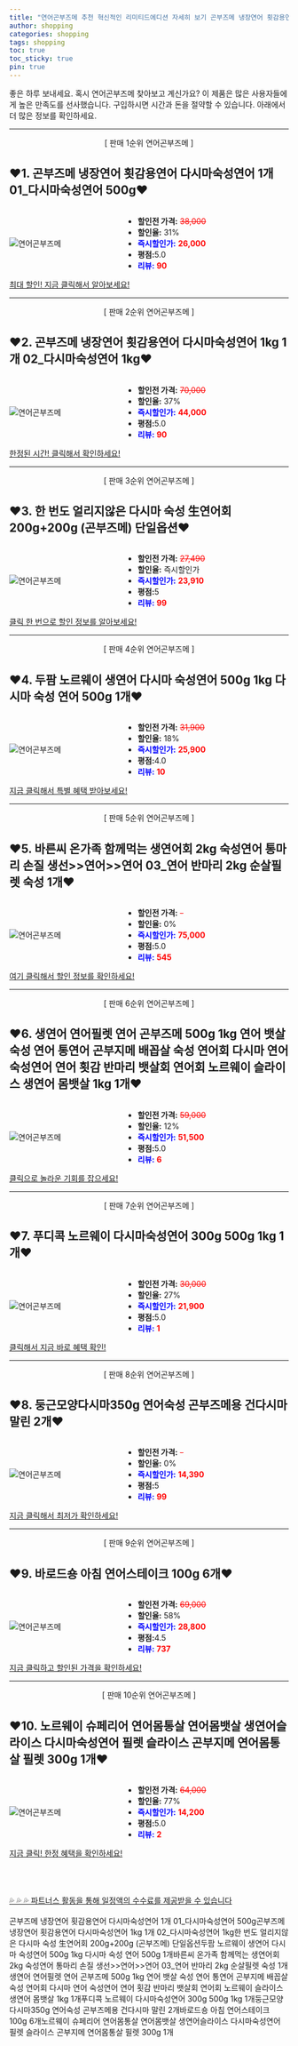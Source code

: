 ```yaml
---
title: "연어곤부즈메 추천 혁신적인 리미티드에디션 자세히 보기 곤부즈메 냉장연어 횟감용연어 다시마숙성연어 1개"
author: shopping
categories: shopping
tags: shopping
toc: true
toc_sticky: true
pin: true
---
```

좋은 하루 보내세요. 혹시 연어곤부즈메 찾아보고 계신가요?  이 제품은 많은 사용자들에게 높은 만족도를 선사했습니다. 구입하시면 시간과 돈을 절약할 수 있습니다. 아래에서 더 많은 정보를 확인하세요.

---
<p class="toplist" style="margin: 0 auto; display: block; width: fit-content;">[ 판매 1순위 연어곤부즈메 ]</p>

<h2><strong>❤️1. 곤부즈메 냉장연어 횟감용연어 다시마숙성연어 1개 01_다시마숙성연어 500g❤️</strong></h2>

<div style="display: flex; align-items: center;">
    <div style="flex: 0.4;">
        <img src="https://thumbnail6.coupangcdn.com/thumbnails/remote/230x230ex/image/vendor_inventory/db0e/8295d3c824373d2ec4a2171dfe6d90959d08eff48e4d09a779373830516c.jpg" alt="연어곤부즈메" style="max-width: 100%;">
    </div>
    <div style="flex: 0.6; margin-left: 10px;">
        <ul>
            <li><strong>할인전 가격:</strong> <del style="color: red;">38,000</del></li>
            <li><strong>할인율:</strong> 31%</li>
            <li><span style='color:blue'><strong>즉시할인가:</strong></span> <span style='color:red'><strong>26,000</strong></span></li>
            <li><strong>평점:</strong>5.0</li>
            <li><span style='color:blue'><strong>리뷰:</strong></span> <span style='color:red'><strong>90</strong></span></li>
        </ul>
    </div>
</div>
<div class="center">
    <a href="https://selin100587.github.io?lptag=AF9450613&subid=githubio&pageKey=5998518524&traceid=V0-153&itemId=10851102168&vendorItemId=78131086948" class="myButton">
        최대 할인! 지금 클릭해서 알아보세요!
    </a>
</div>


---
<p class="toplist" style="margin: 0 auto; display: block; width: fit-content;">[ 판매 2순위 연어곤부즈메 ]</p>

<h2><strong>❤️2. 곤부즈메 냉장연어 횟감용연어 다시마숙성연어 1kg 1개 02_다시마숙성연어 1kg❤️</strong></h2>

<div style="display: flex; align-items: center;">
    <div style="flex: 0.4;">
        <img src="https://thumbnail6.coupangcdn.com/thumbnails/remote/230x230ex/image/vendor_inventory/db0e/8295d3c824373d2ec4a2171dfe6d90959d08eff48e4d09a779373830516c.jpg" alt="연어곤부즈메" style="max-width: 100%;">
    </div>
    <div style="flex: 0.6; margin-left: 10px;">
        <ul>
            <li><strong>할인전 가격:</strong> <del style="color: red;">70,000</del></li>
            <li><strong>할인율:</strong> 37%</li>
            <li><span style='color:blue'><strong>즉시할인가:</strong></span> <span style='color:red'><strong>44,000</strong></span></li>
            <li><strong>평점:</strong>5.0</li>
            <li><span style='color:blue'><strong>리뷰:</strong></span> <span style='color:red'><strong>90</strong></span></li>
        </ul>
    </div>
</div>
<div class="center">
    <a href="https://selin100587.github.io?lptag=AF9450613&subid=githubio&pageKey=5998518524&traceid=V0-153&itemId=10851102159&vendorItemId=78131086864" class="myButton">
        한정된 시간! 클릭해서 확인하세요!
    </a>
</div>


---
<p class="toplist" style="margin: 0 auto; display: block; width: fit-content;">[ 판매 3순위 연어곤부즈메 ]</p>

<h2><strong>❤️3. 한 번도 얼리지않은 다시마 숙성 生연어회 200g+200g (곤부즈메) 단일옵션❤️</strong></h2>

<div style="display: flex; align-items: center;">
    <div style="flex: 0.4;">
        <img src="https://thumbnail8.coupangcdn.com/thumbnails/remote/230x230ex/image/vendor_inventory/b994/e7657ca56bdba4199a08e8da825a8c940e6e9528f4b3bd2cef8e3fbb8d7c.jpg" alt="연어곤부즈메" style="max-width: 100%;">
    </div>
    <div style="flex: 0.6; margin-left: 10px;">
        <ul>
            <li><strong>할인전 가격:</strong> <del style="color: red;">27,490</del></li>
            <li><strong>할인율:</strong> 즉시할인가</li>
            <li><span style='color:blue'><strong>즉시할인가:</strong></span> <span style='color:red'><strong>23,910</strong></span></li>
            <li><strong>평점:</strong>5</li>
            <li><span style='color:blue'><strong>리뷰:</strong></span> <span style='color:red'><strong>99</strong></span></li>
        </ul>
    </div>
</div>
<div class="center">
    <a href="https://selin100587.github.io?lptag=AF9450613&subid=githubio&pageKey=8252658244&traceid=V0-153&itemId=23761463214&vendorItemId=90785867787" class="myButton">
        클릭 한 번으로 할인 정보를 알아보세요!
    </a>
</div>


---
<p class="toplist" style="margin: 0 auto; display: block; width: fit-content;">[ 판매 4순위 연어곤부즈메 ]</p>

<h2><strong>❤️4. 두팜 노르웨이 생연어 다시마 숙성연어 500g 1kg 다시마 숙성 연어 500g 1개❤️</strong></h2>

<div style="display: flex; align-items: center;">
    <div style="flex: 0.4;">
        <img src="https://thumbnail9.coupangcdn.com/thumbnails/remote/230x230ex/image/vendor_inventory/52d3/163408bcee8ded79af482db38e6d13b8afee7eca7cdac99dce2ca8b9874b.jpg" alt="연어곤부즈메" style="max-width: 100%;">
    </div>
    <div style="flex: 0.6; margin-left: 10px;">
        <ul>
            <li><strong>할인전 가격:</strong> <del style="color: red;">31,900</del></li>
            <li><strong>할인율:</strong> 18%</li>
            <li><span style='color:blue'><strong>즉시할인가:</strong></span> <span style='color:red'><strong>25,900</strong></span></li>
            <li><strong>평점:</strong>4.0</li>
            <li><span style='color:blue'><strong>리뷰:</strong></span> <span style='color:red'><strong>10</strong></span></li>
        </ul>
    </div>
</div>
<div class="center">
    <a href="https://selin100587.github.io?lptag=AF9450613&subid=githubio&pageKey=7687159122&traceid=V0-153&itemId=20546718148&vendorItemId=87623106344" class="myButton">
        지금 클릭해서 특별 혜택 받아보세요!
    </a>
</div>


---
<p class="toplist" style="margin: 0 auto; display: block; width: fit-content;">[ 판매 5순위 연어곤부즈메 ]</p>

<h2><strong>❤️5. 바른씨 온가족 함께먹는 생연어회 2kg 숙성연어 통마리 손질 생선>>연어>>연어 03_연어 반마리 2kg 순살필렛 숙성 1개❤️</strong></h2>

<div style="display: flex; align-items: center;">
    <div style="flex: 0.4;">
        <img src="https://thumbnail6.coupangcdn.com/thumbnails/remote/230x230ex/image/vendor_inventory/images/2017/06/30/12/8/e4e82905-5de4-4575-874c-b168873e91a3.jpg" alt="연어곤부즈메" style="max-width: 100%;">
    </div>
    <div style="flex: 0.6; margin-left: 10px;">
        <ul>
            <li><strong>할인전 가격:</strong> <del style="color: red;">-</del></li>
            <li><strong>할인율:</strong> 0%</li>
            <li><span style='color:blue'><strong>즉시할인가:</strong></span> <span style='color:red'><strong>75,000</strong></span></li>
            <li><strong>평점:</strong>5.0</li>
            <li><span style='color:blue'><strong>리뷰:</strong></span> <span style='color:red'><strong>545</strong></span></li>
        </ul>
    </div>
</div>
<div class="center">
    <a href="https://selin100587.github.io?lptag=AF9450613&subid=githubio&pageKey=8248590417&traceid=V0-153&itemId=96411448&vendorItemId=3180834892" class="myButton">
        여기 클릭해서 할인 정보를 확인하세요!
    </a>
</div>


---
<p class="toplist" style="margin: 0 auto; display: block; width: fit-content;">[ 판매 6순위 연어곤부즈메 ]</p>

<h2><strong>❤️6. 생연어 연어필렛 연어 곤부즈메 500g 1kg 연어 뱃살 숙성 연어 통연어 곤부지메 배꼽살 숙성 연어회 다시마 연어 숙성연어 연어 횟감 반마리 뱃살회 연어회 노르웨이 슬라이스 생연어 몸뱃살 1kg 1개❤️</strong></h2>

<div style="display: flex; align-items: center;">
    <div style="flex: 0.4;">
        <img src="https://thumbnail8.coupangcdn.com/thumbnails/remote/230x230ex/image/vendor_inventory/a786/3ac13e531efe698f17248bb70deffe52803f16a4535a1605cc1e9197ee2a.jpg" alt="연어곤부즈메" style="max-width: 100%;">
    </div>
    <div style="flex: 0.6; margin-left: 10px;">
        <ul>
            <li><strong>할인전 가격:</strong> <del style="color: red;">59,000</del></li>
            <li><strong>할인율:</strong> 12%</li>
            <li><span style='color:blue'><strong>즉시할인가:</strong></span> <span style='color:red'><strong>51,500</strong></span></li>
            <li><strong>평점:</strong>5.0</li>
            <li><span style='color:blue'><strong>리뷰:</strong></span> <span style='color:red'><strong>6</strong></span></li>
        </ul>
    </div>
</div>
<div class="center">
    <a href="https://selin100587.github.io?lptag=AF9450613&subid=githubio&pageKey=5798665674&traceid=V0-153&itemId=9937044645&vendorItemId=77220273301" class="myButton">
        클릭으로 놀라운 기회를 잡으세요!
    </a>
</div>


---
<p class="toplist" style="margin: 0 auto; display: block; width: fit-content;">[ 판매 7순위 연어곤부즈메 ]</p>

<h2><strong>❤️7. 푸디콕 노르웨이 다시마숙성연어 300g 500g 1kg 1개❤️</strong></h2>

<div style="display: flex; align-items: center;">
    <div style="flex: 0.4;">
        <img src="https://thumbnail8.coupangcdn.com/thumbnails/remote/230x230ex/image/vendor_inventory/9c28/d3d560fc80b2cea70a39e8390d676021a71a5ef3e01ea61337a20cfbadce.jpg" alt="연어곤부즈메" style="max-width: 100%;">
    </div>
    <div style="flex: 0.6; margin-left: 10px;">
        <ul>
            <li><strong>할인전 가격:</strong> <del style="color: red;">30,000</del></li>
            <li><strong>할인율:</strong> 27%</li>
            <li><span style='color:blue'><strong>즉시할인가:</strong></span> <span style='color:red'><strong>21,900</strong></span></li>
            <li><strong>평점:</strong>5.0</li>
            <li><span style='color:blue'><strong>리뷰:</strong></span> <span style='color:red'><strong>1</strong></span></li>
        </ul>
    </div>
</div>
<div class="center">
    <a href="https://selin100587.github.io?lptag=AF9450613&subid=githubio&pageKey=7297472896&traceid=V0-153&itemId=18665808237&vendorItemId=85857249828" class="myButton">
        클릭해서 지금 바로 혜택 확인!
    </a>
</div>


---
<p class="toplist" style="margin: 0 auto; display: block; width: fit-content;">[ 판매 8순위 연어곤부즈메 ]</p>

<h2><strong>❤️8. 둥근모양다시마350g 연어숙성 곤부즈메용 건다시마 말린 2개❤️</strong></h2>

<div style="display: flex; align-items: center;">
    <div style="flex: 0.4;">
        <img src="https://thumbnail10.coupangcdn.com/thumbnails/remote/230x230ex/image/vendor_inventory/c901/6e4f20d7babe93ecfdba73a2103075a18612cf52c112424a0de827e0c80b.jpg" alt="연어곤부즈메" style="max-width: 100%;">
    </div>
    <div style="flex: 0.6; margin-left: 10px;">
        <ul>
            <li><strong>할인전 가격:</strong> <del style="color: red;">-</del></li>
            <li><strong>할인율:</strong> 0%</li>
            <li><span style='color:blue'><strong>즉시할인가:</strong></span> <span style='color:red'><strong>14,390</strong></span></li>
            <li><strong>평점:</strong>5</li>
            <li><span style='color:blue'><strong>리뷰:</strong></span> <span style='color:red'><strong>99</strong></span></li>
        </ul>
    </div>
</div>
<div class="center">
    <a href="https://selin100587.github.io?lptag=AF9450613&subid=githubio&pageKey=7011594025&traceid=V0-153&itemId=17233538550&vendorItemId=84405213195" class="myButton">
        지금 클릭해서 최저가 확인하세요!
    </a>
</div>


---
<p class="toplist" style="margin: 0 auto; display: block; width: fit-content;">[ 판매 9순위 연어곤부즈메 ]</p>

<h2><strong>❤️9. 바로드숑 아침 연어스테이크 100g 6개❤️</strong></h2>

<div style="display: flex; align-items: center;">
    <div style="flex: 0.4;">
        <img src="https://thumbnail9.coupangcdn.com/thumbnails/remote/230x230ex/image/retail/images/543962447369201-c0995d1b-e709-490c-8521-e6f4732c4e9a.jpg" alt="연어곤부즈메" style="max-width: 100%;">
    </div>
    <div style="flex: 0.6; margin-left: 10px;">
        <ul>
            <li><strong>할인전 가격:</strong> <del style="color: red;">69,000</del></li>
            <li><strong>할인율:</strong> 58%</li>
            <li><span style='color:blue'><strong>즉시할인가:</strong></span> <span style='color:red'><strong>28,800</strong></span></li>
            <li><strong>평점:</strong>4.5</li>
            <li><span style='color:blue'><strong>리뷰:</strong></span> <span style='color:red'><strong>737</strong></span></li>
        </ul>
    </div>
</div>
<div class="center">
    <a href="https://selin100587.github.io?lptag=AF9450613&subid=githubio&pageKey=6796212897&traceid=V0-153&itemId=3918270843&vendorItemId=83494857980" class="myButton">
        지금 클릭하고 할인된 가격을 확인하세요!
    </a>
</div>


---
<p class="toplist" style="margin: 0 auto; display: block; width: fit-content;">[ 판매 10순위 연어곤부즈메 ]</p>

<h2><strong>❤️10. 노르웨이 슈페리어 연어몸통살 연어몸뱃살 생연어슬라이스 다시마숙성연어 필렛 슬라이스 곤부지메 연어몸통살 필렛 300g 1개❤️</strong></h2>

<div style="display: flex; align-items: center;">
    <div style="flex: 0.4;">
        <img src="https://thumbnail8.coupangcdn.com/thumbnails/remote/230x230ex/image/vendor_inventory/e6b9/6f04c4aaf304988e1e34c615412d1aa8f83d941e2402ba375bce04c01ac1.jpg" alt="연어곤부즈메" style="max-width: 100%;">
    </div>
    <div style="flex: 0.6; margin-left: 10px;">
        <ul>
            <li><strong>할인전 가격:</strong> <del style="color: red;">64,000</del></li>
            <li><strong>할인율:</strong> 77%</li>
            <li><span style='color:blue'><strong>즉시할인가:</strong></span> <span style='color:red'><strong>14,200</strong></span></li>
            <li><strong>평점:</strong>5.0</li>
            <li><span style='color:blue'><strong>리뷰:</strong></span> <span style='color:red'><strong>2</strong></span></li>
        </ul>
    </div>
</div>
<div class="center">
    <a href="https://selin100587.github.io?lptag=AF9450613&subid=githubio&pageKey=7994203837&traceid=V0-153&itemId=22231034879&vendorItemId=89276928165" class="myButton">
        지금 클릭! 한정 혜택을 확인하세요!
    </a>
</div>

<br><br><br>[💦 💦 💦 파트너스 활동을 통해 일정액의 수수료를 제공받을 수 있습니다](https://link.coupang.com/a/bcpT2c)<br><br>곤부즈메 냉장연어 횟감용연어 다시마숙성연어 1개 01_다시마숙성연어 500g곤부즈메 냉장연어 횟감용연어 다시마숙성연어 1kg 1개 02_다시마숙성연어 1kg한 번도 얼리지않은 다시마 숙성 生연어회 200g+200g (곤부즈메) 단일옵션두팜 노르웨이 생연어 다시마 숙성연어 500g 1kg 다시마 숙성 연어 500g 1개바른씨 온가족 함께먹는 생연어회 2kg 숙성연어 통마리 손질 생선>>연어>>연어 03_연어 반마리 2kg 순살필렛 숙성 1개생연어 연어필렛 연어 곤부즈메 500g 1kg 연어 뱃살 숙성 연어 통연어 곤부지메 배꼽살 숙성 연어회 다시마 연어 숙성연어 연어 횟감 반마리 뱃살회 연어회 노르웨이 슬라이스 생연어 몸뱃살 1kg 1개푸디콕 노르웨이 다시마숙성연어 300g 500g 1kg 1개둥근모양다시마350g 연어숙성 곤부즈메용 건다시마 말린 2개바로드숑 아침 연어스테이크 100g 6개노르웨이 슈페리어 연어몸통살 연어몸뱃살 생연어슬라이스 다시마숙성연어 필렛 슬라이스 곤부지메 연어몸통살 필렛 300g 1개